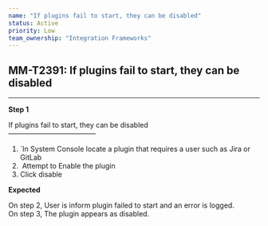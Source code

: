 ```yaml
---
name: "If plugins fail to start, they can be disabled"
status: Active
priority: Low
team_ownership: "Integration Frameworks"
---
```


## MM-T2391: If plugins fail to start, they can be disabled

---

**Step 1**

If plugins fail to start, they can be disabled\
–––––––––––––––––––––––––

1. \`In System Console locate a plugin that requires a user such as Jira or GitLab
2.  Attempt to Enable the plugin
3. Click disable

**Expected**

On step 2, User is inform plugin failed to start and an error is logged.\
On step 3, The plugin appears as disabled.
